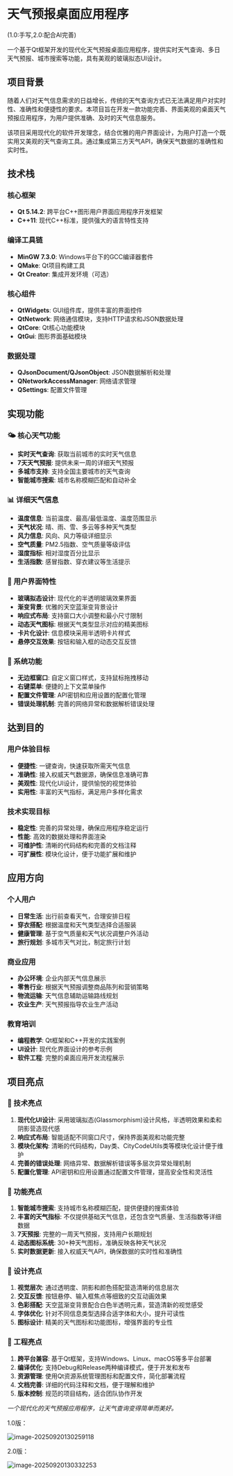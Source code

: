 # 天气预报桌面应用程序
(1.0:手写,2.0:配合AI完善)

一个基于Qt框架开发的现代化天气预报桌面应用程序，提供实时天气查询、多日天气预报、城市搜索等功能，具有美观的玻璃拟态UI设计。

## 项目背景

随着人们对天气信息需求的日益增长，传统的天气查询方式已无法满足用户对实时性、准确性和便捷性的要求。本项目旨在开发一款功能完善、界面美观的桌面天气预报应用程序，为用户提供准确、及时的天气信息服务。

该项目采用现代化的软件开发理念，结合优雅的用户界面设计，为用户打造一个既实用又美观的天气查询工具。通过集成第三方天气API，确保天气数据的准确性和实时性。

## 技术栈

### 核心框架
- **Qt 5.14.2**: 跨平台C++图形用户界面应用程序开发框架
- **C++11**: 现代C++标准，提供强大的语言特性支持

### 编译工具链
- **MinGW 7.3.0**: Windows平台下的GCC编译器套件
- **QMake**: Qt项目构建工具
- **Qt Creator**: 集成开发环境（可选）

### 核心组件
- **QtWidgets**: GUI组件库，提供丰富的界面控件
- **QtNetwork**: 网络通信模块，支持HTTP请求和JSON数据处理
- **QtCore**: Qt核心功能模块
- **QtGui**: 图形界面基础模块

### 数据处理
- **QJsonDocument/QJsonObject**: JSON数据解析和处理
- **QNetworkAccessManager**: 网络请求管理
- **QSettings**: 配置文件管理

## 实现功能

### 🌤️ 核心天气功能
- **实时天气查询**: 获取当前城市的实时天气信息
- **7天天气预报**: 提供未来一周的详细天气预报
- **多城市支持**: 支持全国主要城市的天气查询
- **智能城市搜索**: 城市名称模糊匹配和自动补全

### 📊 详细天气信息
- **温度信息**: 当前温度、最高/最低温度、温度范围显示
- **天气状况**: 晴、雨、雪、多云等多种天气类型
- **风力信息**: 风向、风力等级详细显示
- **空气质量**: PM2.5指数、空气质量等级评估
- **湿度指标**: 相对湿度百分比显示
- **生活指数**: 感冒指数、穿衣建议等生活提示

### 🎨 用户界面特性
- **玻璃拟态设计**: 现代化的半透明玻璃效果界面
- **渐变背景**: 优雅的天空蓝渐变背景设计
- **响应式布局**: 支持窗口大小调整和最小尺寸限制
- **动态天气图标**: 根据天气类型显示对应的精美图标
- **卡片化设计**: 信息模块采用半透明卡片样式
- **悬停交互效果**: 按钮和输入框的动态交互反馈

### 🔧 系统功能
- **无边框窗口**: 自定义窗口样式，支持鼠标拖拽移动
- **右键菜单**: 便捷的上下文菜单操作
- **配置文件管理**: API密钥和应用设置的配置化管理
- **错误处理机制**: 完善的网络异常和数据解析错误处理

## 达到目的

### 用户体验目标
- **便捷性**: 一键查询，快速获取所需天气信息
- **准确性**: 接入权威天气数据源，确保信息准确可靠
- **美观性**: 现代化UI设计，提供愉悦的视觉体验
- **实用性**: 丰富的天气指标，满足用户多样化需求

### 技术实现目标
- **稳定性**: 完善的异常处理，确保应用程序稳定运行
- **性能**: 高效的数据处理和界面渲染
- **可维护性**: 清晰的代码结构和完善的文档注释
- **可扩展性**: 模块化设计，便于功能扩展和维护

## 应用方向

### 个人用户
- **日常生活**: 出行前查看天气，合理安排日程
- **穿衣搭配**: 根据温度和天气类型选择合适服装
- **健康管理**: 基于空气质量和天气状况调整户外活动
- **旅行规划**: 多城市天气对比，制定旅行计划

### 商业应用
- **办公环境**: 企业内部天气信息展示
- **零售行业**: 根据天气预报调整商品陈列和营销策略
- **物流运输**: 天气信息辅助运输路线规划
- **农业生产**: 天气预报指导农业生产活动

### 教育培训
- **编程教学**: Qt框架和C++开发的实践案例
- **UI设计**: 现代化界面设计的参考示例
- **软件工程**: 完整的桌面应用开发流程展示

## 项目亮点

### 🎯 技术亮点
1. **现代化UI设计**: 采用玻璃拟态(Glassmorphism)设计风格，半透明效果和柔和阴影营造现代感
2. **响应式布局**: 智能适配不同窗口尺寸，保持界面美观和功能完整
3. **模块化架构**: 清晰的代码结构，Day类、CityCodeUtils类等模块化设计便于维护
4. **完善的错误处理**: 网络异常、数据解析错误等多层次异常处理机制
5. **配置化管理**: API密钥和应用设置通过配置文件管理，提高安全性和灵活性

### 🌟 功能亮点
1. **智能城市搜索**: 支持城市名称模糊匹配，提供便捷的搜索体验
2. **丰富的天气指标**: 不仅提供基础天气信息，还包含空气质量、生活指数等详细数据
3. **7天预报**: 完整的一周天气预报，支持用户长期规划
4. **动态图标系统**: 30+种天气图标，准确反映各种天气状况
5. **实时数据更新**: 接入权威天气API，确保数据的实时性和准确性

### 🎨 设计亮点
1. **视觉层次**: 通过透明度、阴影和颜色搭配营造清晰的信息层次
2. **交互反馈**: 按钮悬停、输入框焦点等细致的交互动画效果
3. **色彩搭配**: 天空蓝渐变背景配合白色半透明元素，营造清新的视觉感受
4. **字体优化**: 针对不同信息类型选择合适字体和大小，提升可读性
5. **图标设计**: 精美的天气图标和功能图标，增强界面的专业性

### 🔧 工程亮点
1. **跨平台兼容**: 基于Qt框架，支持Windows、Linux、macOS等多平台部署
2. **编译优化**: 支持Debug和Release两种编译模式，便于开发和发布
3. **资源管理**: 使用Qt资源系统管理图标和配置文件，简化部署流程
4. **文档完善**: 详细的代码注释和文档，便于理解和维护
5. **版本控制**: 规范的项目结构，适合团队协作开发

*一个现代化的天气预报应用程序，让天气查询变得简单而美好。*

1.0版：

![image-20250920130259118](README.assets/image-20250920130259118.png)

2.0版：

![image-20250920130332253](README.assets/image-20250920130332253.png)
